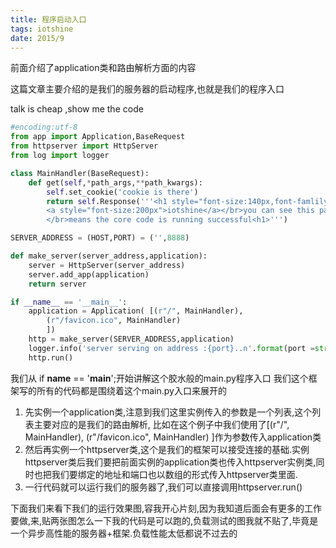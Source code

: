 ```yaml
---
title: 程序启动入口 
tags: iotshine
date: 2015/9
---
```


前面介绍了application类和路由解析方面的内容

这篇文章主要介绍的是我们的服务器的启动程序,也就是我们的程序入口


talk is cheap ,show me the code
<!-- more -->
```python
#encoding:utf-8
from app import Application,BaseRequest
from httpserver import HttpServer
from log import logger

class MainHandler(BaseRequest):
    def get(self,*path_args,**path_kwargs):
    	self.set_cookie('cookie is there')
        return self.Response('''<h1 style="font-size:140px,font-famlily:position:relative">
        <a style="font-size:200px">iotshine</a></br>you can see this page 
        </br>means the core code is running successful<h1>''')

SERVER_ADDRESS = (HOST,PORT) = ('',8888)

def make_server(server_address,application):
	server = HttpServer(server_address)
	server.add_app(application)
	return server

if __name__ == '__main__':
	application = Application( [(r"/", MainHandler),
		(r"/favicon.ico", MainHandler)
		])
	http = make_server(SERVER_ADDRESS,application)
	logger.info('server serving on address :{port}..n'.format(port =str(PORT)))
	http.run()
```
我们从
if __name__ == '__main__';开始讲解这个胶水般的main.py程序入口
 我们这个框架写的所有的代码都是围绕着这个main.py入口来展开的

 1.    先实例一个application类,注意到我们这里实例传入的参数是一个列表,这个列表主要对应的是我们的路由解析,
 比如在这个例子中我们使用了[(r"/", MainHandler), (r"/favicon.ico", MainHandler) ]作为参数传入application类
 2.   然后再实例一个httpserver类,这个是我们的框架可以接受连接的基础.实例httpserver类后我们要把前面实例的application类也传入httpserver实例类,同时也把我们要绑定的地址和端口也以数组的形式传入httpserver类里面.
 3.   一行代码就可以运行我们的服务器了,我们可以直接调用httpserver.run()

 下面我们来看下我们的运行效果图,容我开心片刻,因为我知道后面会有更多的工作要做,来,贴两张图怎么一下我的代码是可以跑的,负载测试的图我就不贴了,毕竟是一个异步高性能的服务器+框架.负载性能太低都说不过去的


